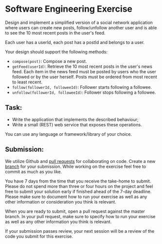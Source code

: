 # Software Engineering Exercise

Design and implement a simplified version of a social network application where users can create new posts, follow/unfollow another user and is able to see the 10 most recent posts in the user's feed.

Each user has a userId, each post has a postId and belongs to a user.

Your design should support the following methods:

- `compose(post)`: Compose a new post.
- `getFeed(userId)`: Retrieve the 10 most recent posts in the user's news feed. Each item in the news feed must be posted by users who the user followed or by the user herself. Posts must be ordered from most recent to least recent.
- `follow(followerId, followeeId)`: Follower starts following a followee.
- `unfollow(followerId, followeeId)`: Follower stops following a followee.

## Task:

- Write the application that implements the described behaviour;
- Write a small (REST) web service that exposes these operations.

You can use any language or framework/library of your choice.

## Submission:

We utilize Github and [pull requests](https://help.github.com/articles/creating-a-pull-request/) for collaborating on code. Create a new [branch](https://git-scm.com/book/en/v2/Git-Branching-Basic-Branching-and-Merging) for your submission. While working on the exercise feel free to commit as much as you like.

You have 7 days from the time that you receive the take-home to submit. Please do not spend more than three or four hours on the project and feel free to submit your solution early if finished ahead of the 7-day deadline.
Please make sure to document how to run your exercise as well as any other information or consideration you think is relevant.

When you are ready to submit, open a pull request against the master branch. In your pull request, make sure to specify how to run your exercise as well as any other information you think is relevant.

If your submission passes review, your next session will be a review of the code you submit for this exercise.

